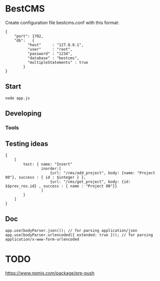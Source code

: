 # BestCMS
Create configuration file bestcms.conf with this format:
```
{
	"port": 1702,
	"db":	{
		  "host"     : "127.0.0.1",
		  "user"     : "root",
		  "password" : "1234",
		  "database" : "bestcms",
		  "multipleStatements" : true
		}
}
```
## Start

```
node app.js
```


## Developing



### Tools

## Testing ideas
```
{
	[
		test: { name: "Insert"
				inorder:[
					{url: "/cms/add_project", body: {name: "Project 00"}, success : { id : $integer } },
					{url: "/cms/get_project", body: {id: $$prev_res.id} , success : { name : "Project 00"}}
				]
		}
	]
}
```
## Doc

```
app.use(bodyParser.json()); // for parsing application/json
app.use(bodyParser.urlencoded({ extended: true })); // for parsing application/x-www-form-urlencoded
```

# TODO

https://www.npmjs.com/package/pre-push